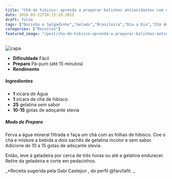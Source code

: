 ```yaml
---
title: "Chá de hibisco: aprenda a preparar balinhas antioxidantes com ele"
date: 2018-03-22T20:13:19.201Z
draft: false
tags: ["Docinho e Salgadinho","Gelado","Brasileira","Dia a Dia","Chá de Hibisco"]
categories: ["Receitas"]
featured_image: "/post/cha-de-hibisco-aprenda-a-preparar-balinhas-antioxidantes-com-ele.543f2eb6.jpg"
---
```


![capa](/post/cha-de-hibisco-aprenda-a-preparar-balinhas-antioxidantes-com-ele.543f2eb6.jpg)

*   **Dificuldade** Fácil
*   **Preparo** Pá-pum (até 15 minutos)
*   **Rendimento**

##### Ingredientes

*   **1** xícara de Água
*   **1** xícara de chá de hibisco
*   **25** gelatina sem sabor
*   **10-15** gotas de adoçante stevia

##### Modo de Preparo

Ferva a água mineral filtrada e faça um chá com as folhas de hibisco. Coe o chá e misture a bebida a dois sachês de gelatina incolor e sem sabor. Adicione de 10 a 15 gotas de adoçante stevia.

Então, leve à geladeira por cerca de três horas ou até a gelatina endurecer. Retire da geladeira e corte em pedacinhos.

_*Receita sugerida pela Gabi Castejon , do perfil @farofafit. _
